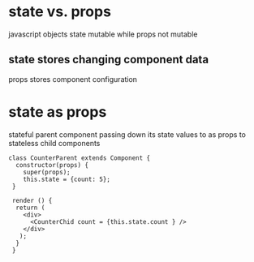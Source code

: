 # state vs. props

javascript objects state mutable while props not mutable 

## state stores changing component data

props stores component configuration

# state as props

stateful parent component passing down its state values to as props to stateless child components

```
class CounterParent extends Component {
  constructor(props) {
    super(props);
    this.state = {count: 5};
 }
 
 render () {
  return (
    <div> 
      <CounterChid count = {this.state.count } />
    </div>
   );
  }
 }

```

